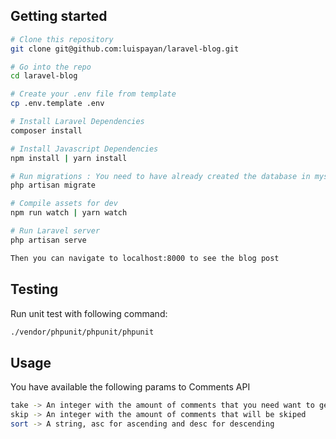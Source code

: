 ## Getting started

```bash
# Clone this repository
git clone git@github.com:luispayan/laravel-blog.git

# Go into the repo
cd laravel-blog

# Create your .env file from template
cp .env.template .env

# Install Laravel Dependencies
composer install

# Install Javascript Dependencies
npm install | yarn install

# Run migrations : You need to have already created the database in mysql
php artisan migrate

# Compile assets for dev
npm run watch | yarn watch

# Run Laravel server
php artisan serve

Then you can navigate to localhost:8000 to see the blog post
```

## Testing

Run unit test with following command:

```bash
./vendor/phpunit/phpunit/phpunit
```

## Usage

You have available the following params to Comments API

```bash
take -> An integer with the amount of comments that you need want to get
skip -> An integer with the amount of comments that will be skiped
sort -> A string, asc for ascending and desc for descending
```